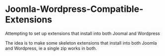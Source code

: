 # Joomla-Wordpress-Compatible-Extensions
Attempting to set up extensions that install into both Joomal and Wordpress

The idea is to make some skeleton extensions that install into both Joomla and Wordpress, ie a single zip works in both.
